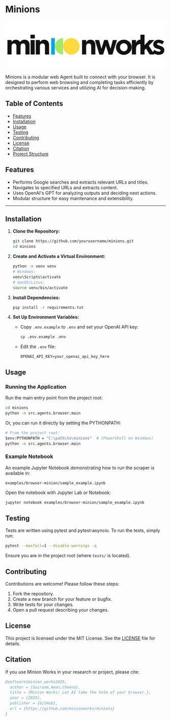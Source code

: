 
# Minions

![Minion Works Cover](static/minion-works-cover-light.png)


Minions is a modular web Agent built to connect with your browser. It is designed to perform web browsing and completing tasks efficiently by orchestrating various services and utilizing AI for decision-making.

## Table of Contents

- [Features](#features)
- [Installation](#installation)
- [Usage](#usage)
- [Testing](#testing)
- [Contributing](#contributing)
- [License](#license)
- [Citation](#Citation)
- [Project Structure](#project-structure)

## Features

- Performs Google searches and extracts relevant URLs and titles.
- Navigates to specified URLs and extracts content.
- Uses OpenAI's GPT for analyzing outputs and deciding next actions.
- Modular structure for easy maintenance and extensibility.


---

## Installation

1. **Clone the Repository:**
   ```bash
   git clone https://github.com/yourusername/minions.git
   cd minions
   ```

2. **Create and Activate a Virtual Environment:**
   ```bash
   python -m venv venv
   # Windows:
   venv\Scripts\activate
   # macOS/Linux:
   source venv/bin/activate
   ```

3. **Install Dependencies:**
   ```bash
   pip install -r requirements.txt
   ```

4. **Set Up Environment Variables:**
   - Copy `.env.example` to `.env` and set your OpenAI API key:
     ```bash
     cp .env.example .env
     ```
   - Edit the `.env` file:
     ```
     OPENAI_API_KEY=your_openai_api_key_here
     ```

## Usage

### Running the Application

Run the main entry point from the project root:

```bash
cd minions
python -m src.agents.browser.main
```

Or, you can run it directly by setting the PYTHONPATH:

```bash
# From the project root:
$env:PYTHONPATH = "C:\path\to\minions"  # (PowerShell on Windows)
python -m src.agents.browser.main
```

### Example Notebook

An example Jupyter Notebook demonstrating how to run the scraper is available in:
```
examples/browser-minion/sample_example.ipynb
```
Open the notebook with Jupyter Lab or Notebook:
```bash
jupyter notebook examples/browser-minion/sample_example.ipynb
```

## Testing

Tests are written using pytest and pytest‑asyncio. To run the tests, simply run:

```bash
pytest --maxfail=1 --disable-warnings -q
```

Ensure you are in the project root (where `tests/` is located).

## Contributing

Contributions are welcome! Please follow these steps:
1. Fork the repository.
2. Create a new branch for your feature or bugfix.
3. Write tests for your changes.
4. Open a pull request describing your changes.

## License

This project is licensed under the MIT License. See the [LICENSE](LICENSE) file for details.


## Citation

If you use Minion Works in your research or project, please cite:

```bibtex
@software{minion_works2025,
  author = {Sairaam,Aman,Cheena},
  title = {Minion Works: Let AI take the helm of your browser.},
  year = {2025},
  publisher = {GitHub},
  url = {https://github.com/minionworks/minions}
}
```


